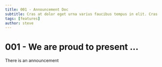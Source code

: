 ```yaml
---
title: 001 - Announcement Doc 
subtitle: Cras at dolor eget urna varius faucibus tempus in elit. Cras a dui imperdiet, tempus metus quis, pharetra turpis.
tags: [features]
author: steve
---
```


# 001 - We are proud to present ... 

There is an announcement  

